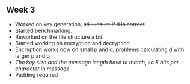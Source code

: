 ## Week 3

- Worked on key generation, ~~still unsure if d is correct~~.
- Started benchmarking.
- Reworked on the file structure a bit.
- Started working on encryption and decryption
- Encryption works now on small p and q, problems calculating d with larger p and q
- *The key size and the message length have to match, so 8 bits per character in message*
- Padding required
